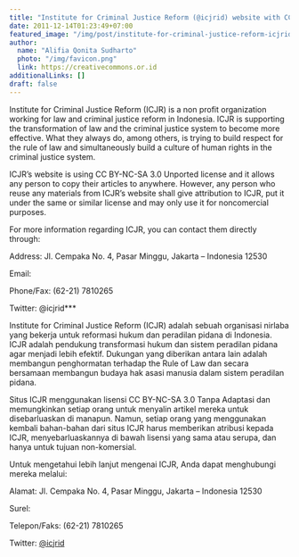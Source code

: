 ```yaml
---
title: "Institute for Criminal Justice Reform (@icjrid) website with CC license"
date: 2011-12-14T01:23:49+07:00
featured_image: "/img/post/institute-for-criminal-justice-reform-icjrid-website-with-cc-license/103px-US_Department_of_Justice_Scales_Of_Justice.svg.png"
author:
  name: "Alifia Qonita Sudharto"
  photo: "/img/favicon.png"
  link: https://creativecommons.or.id
additionalLinks: []
draft: false
---
```


Institute for Criminal Justice Reform (ICJR) is a non profit organization working for law and criminal justice reform in Indonesia. ICJR is supporting the transformation of law and the criminal justice system to become more effective. What they always do, among others, is trying to build respect for the rule of law and simultaneously build a culture of human rights in the criminal justice system.

ICJR’s website is using CC BY-NC-SA 3.0 Unported license and it allows any person to copy their articles to anywhere. However, any person who reuse any materials from ICJR’s website shall give attribution to ICJR, put it under the same or similar license and may only use it for noncomercial purposes.

For more information regarding ICJR, you can contact them directly through:

Address: Jl. Cempaka No. 4,  Pasar Minggu, Jakarta – Indonesia 12530

Email: 

Phone/Fax: (62-21) 7810265

Twitter: @icjrid***

Institute for Criminal Justice Reform (ICJR) adalah sebuah organisasi nirlaba yang bekerja untuk reformasi hukum dan peradilan pidana di Indonesia. ICJR adalah pendukung transformasi hukum dan sistem peradilan pidana agar menjadi lebih efektif. Dukungan yang diberikan antara lain adalah membangun penghormatan terhadap the Rule of Law dan secara bersamaan membangun budaya hak asasi manusia dalam sistem peradilan pidana.

Situs ICJR menggunakan lisensi CC BY-NC-SA 3.0 Tanpa Adaptasi dan memungkinkan setiap orang untuk menyalin artikel mereka untuk disebarluaskan di manapun. Namun, setiap orang yang menggunakan kembali bahan-bahan dari situs ICJR harus memberikan atribusi kepada ICJR, menyebarluaskannya di bawah lisensi yang sama atau serupa, dan hanya untuk tujuan non-komersial.

Untuk mengetahui lebih lanjut mengenai ICJR, Anda dapat menghubungi mereka melalui: <br>

Alamat: Jl. Cempaka No. 4,  Pasar Minggu, Jakarta – Indonesia 12530 <br>

Surel:  <br>

Telepon/Faks: (62-21) 7810265 <br>

Twitter: [@icjrid](http://twitter.com/#!/icjrid)